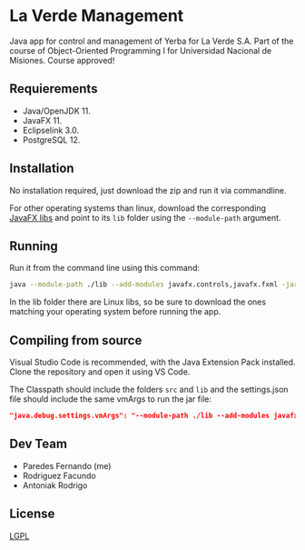 # La Verde Management
Java app for control and management of Yerba for La Verde S.A. Part of the course of Object-Oriented Programming I for Universidad Nacional de Misiones.
Course approved!

## Requierements

* Java/OpenJDK 11.
* JavaFX 11.
* Eclipselink 3.0.
* PostgreSQL 12.

## Installation
No installation required, just download the zip and run it via commandline.

For other operating systems than linux, download the corresponding [JavaFX libs](https://gluonhq.com/products/javafx/) and point to its `lib` folder using the `--module-path` argument.


## Running
Run it from the command line using this command:
```bash
java --module-path ./lib --add-modules javafx.controls,javafx.fxml -jar la-verde-mgmnt.jar 
```
In the lib folder there are Linux libs, so be sure to download the ones matching your operating system before running the app.

## Compiling from source
Visual Studio Code is recommended, with the Java Extension Pack installed. Clone the repository and open it using VS Code.

The Classpath should include the folders `src` and `lib` and the settings.json file should include the same vmArgs to run the jar file:

```json
"java.debug.settings.vmArgs": "--module-path ./lib --add-modules javafx.controls,javafx.fxml"
```

## Dev Team

* Paredes Fernando (me)
* Rodriguez Facundo
* Antoniak Rodrigo

## License
[LGPL](https://www.gnu.org/licenses/lgpl-3.0.en.html)

